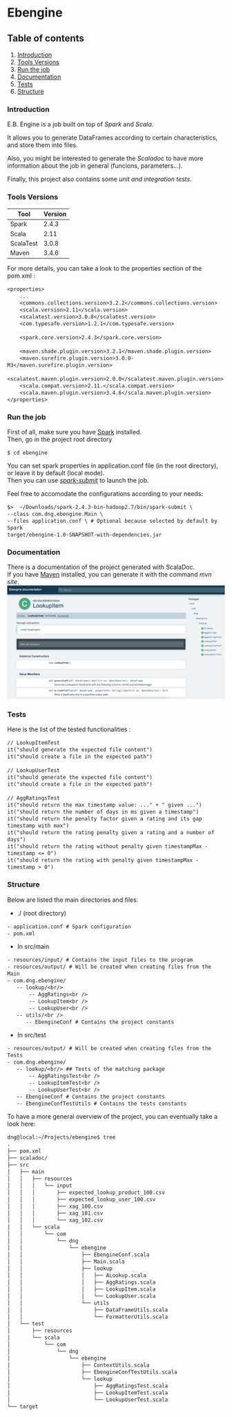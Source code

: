 # Ebengine

## Table of contents

1. [Introduction](#introduction)
2. [Tools Versions](#tools-versions)
3. [Run the job](#run-job)
4. [Documentation](#documentation)
5. [Tests](#tests)
6. [Structure](#structure)

### Introduction
E.B. Engine is a job built on top of *Spark* and *Scala*.

It allows you to generate DataFrames according to certain characteristics, and store them into files.<br />

Also, you might be interested to generate the *Scaladoc* to have more information about the job in general (funcions, parameters...).

Finally, this project also contains some *unit and integration tests*.

### Tools Versions
|  Tool | Version  |
|---|---|
|  Spark |  2.4.3 |
|  Scala |  2.11 |
|  ScalaTest |  3.0.8  |
|  Maven |  3.4.6     |

For more details, you can take a look to the properties section of the pom.xml :
```
<properties>
	...
	<commons.collections.version>3.2.2</commons.collections.version>
	<scala.version>2.11</scala.version>
	<scalatest.version>3.0.8</scalatest.version>
	<com.typesafe.version>1.2.1</com.typesafe.version>
	
	<spark.core.version>2.4.3</spark.core.version>
	
	<maven.shade.plugin.version>3.2.1</maven.shade.plugin.version>
	<maven.surefire.plugin.version>3.0.0-M3</maven.surefire.plugin.version>
	<scalatest.maven.plugin.version>2.0.0</scalatest.maven.plugin.version>
	<scala.compat.version>2.11.</scala.compat.version>
	<scala.maven.plugin.version>3.4.6</scala.maven.plugin.version>
</properties>
```
### Run the job
First of all, make sure you have [Spark](https://spark.apache.org/docs/latest/index.html) installed.<br />
Then, go in the project root directory
```
$ cd ebengine
```

You can set spark properties in application.conf file (in the root directory), or leave it by default (local mode).<br />
Then you can use [*spark-submit*](https://spark.apache.org/docs/latest/submitting-applications.html) to launch the job.<br />

Feel free to accomodate the configurations according to your needs:<br />
```
$>  ~/Downloads/spark-2.4.3-bin-hadoop2.7/bin/spark-submit \
--class com.dng.ebengine.Main \
--files application.conf \ # Optional because selected by default by Spark
target/ebengine-1.0-SNAPSHOT-with-dependencies.jar
```

### Documentation
There is a documentation of the project generated with ScalaDoc.<br />
If you have [Maven](https://maven.apache.org/plugins/maven-site-plugin/) installed, you can generate it with the command *mvn site*.
![alt text](./src/main/resources/img/Ebengine_documentation.png)

### Tests
Here is the list of the tested functionalities :
```
// LookupItemTest
it("should generate the expected file content")
it("should create a file in the expected path")

// LookupUserTest
it("should generate the expected file content")
it("should create a file in the expected path")

// AggRatingsTest
it("should return the max timestamp value: ..." + " given ...")
it("should return the number of days in ms given a timestamp")
it("should return the penalty factor given a rating and its gap timestamp with max")
it("should return the rating penalty given a rating and a number of days")
it("should return the rating without penalty given timestampMax - timestamp <= 0")
it("should return the rating with penalty given timestampMax - timestamp > 0")
```

### Structure
Below are listed the main directories and files.
- ./ (root directory)
```
- application.conf # Spark configuration
- pom.xml
```

- In src/main
```
- resources/input/ # Contains the input files to the program
- resources/output/ # Will be created when creating files from the Main
- com.dng.ebengine/
   -- lookup/<br/>
       -- AggRatings<br />
       -- LookupItem<br />
       -- LookupUser<br />
   -- utils/<br />
      -- EbengineConf # Contains the project constants
```
- In src/test
```
- resources/output/ # Will be created when creating files from the Tests
- com.dng.ebengine/
   -- lookup/<br/> ## Tests of the matching package
       -- AggRatingsTest<br />
       -- LookupItemTest<br />
       -- LookupUserTest<br />
   -- EbengineConf # Contains the project constants
   -- EbengineConfTestUtils # Contains the tests constants
```

To have a more general overview of the project, you can eventually take a look here:
```
dng@local:~/Projects/ebengine$ tree
.
├── pom.xml
├── scaladoc/
├── src
│   ├── main 
│   │   ├── resources
│   │   │   └── input
│   │   │       ├── expected_lookup_product_100.csv
│   │   │       ├── expected_lookup_user_100.csv
│   │   │       ├── xag_100.csv
│   │   │       ├── xag_101.csv
│   │   │       └── xag_102.csv
│   │   └── scala
│   │       └── com
│   │           └── dng
│   │               └── ebengine
│   │                   ├── EbengineConf.scala
│   │                   ├── Main.scala
│   │                   ├── lookup 
│   │                   │   ├── ALookup.scala
│   │                   │   ├── AggRatings.scala
│   │                   │   ├── LookupItem.scala
│   │                   │   └── LookupUser.scala
│   │                   └── utils
│   │                       ├── DataFrameUtils.scala
│   │                       └── FormatterUtils.scala
│   └── test
│       ├── resources
│       └── scala
│           └── com
│               └── dng
│                   └── ebengine
│                       ├── ContextUtils.scala
│                       ├── EbengineConfTestUtils.scala
│                       └── lookup
│                           ├── AggRatingsTest.scala
│                           ├── LookupItemTest.scala
│                           └── LookupUserTest.scala
└── target
 ```
 


